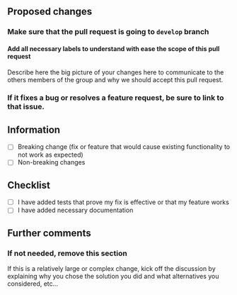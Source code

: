 ## Proposed changes

### Make sure that the pull request is going to `develop` branch

#### Add all necessary labels to understand with ease the scope of this pull request

Describe here the big picture of your changes here to communicate to the others members of the group and why we should accept this pull request.

### If it fixes a bug or resolves a feature request, be sure to link to that issue.

## Information
- [ ] Breaking change (fix or feature that would cause existing functionality to not work as expected)
- [ ] Non-breaking changes

## Checklist

- [ ] I have added tests that prove my fix is effective or that my feature works
- [ ] I have added necessary documentation

## Further comments

### If not needed, remove this section
If this is a relatively large or complex change, kick off the discussion by explaining why you chose the solution you did
and what alternatives you considered, etc...
